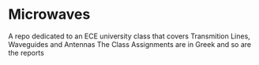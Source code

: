 # Microwaves
A repo dedicated to an ECE university class that covers Transmition Lines, Waveguides and Antennas
The Class Assignments are in Greek and so are the reports

